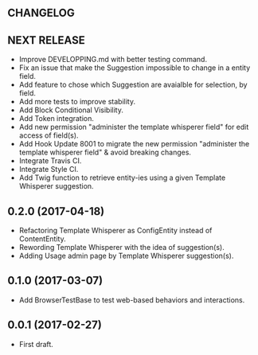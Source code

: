 CHANGELOG
---------

## NEXT RELEASE
 - Improve DEVELOPPING.md with better testing command.
 - Fix an issue that make the Suggestion impossible to change in a entity field.
 - Add feature to chose which Suggestion are avaialble for selection, by field.
 - Add more tests to improve stability.
 - Add Block Conditional Visibility.
 - Add Token integration.
 - Add new permission "administer the template whisperer field" for edit access of field(s).
 - Add Hook Update 8001 to migrate the new permission "administer the template whisperer field" & avoid breaking changes.
 - Integrate Travis CI.
 - Integrate Style CI.
 - Add Twig function to retrieve entity-ies using a given Template Whisperer suggestion.

## 0.2.0 (2017-04-18)
 - Refactoring Template Whisperer as ConfigEntity instead of ContentEntity.
 - Rewording Template Whisperer with the idea of suggestion(s).
 - Adding Usage admin page by Template Whisperer suggestion(s).

## 0.1.0 (2017-03-07)
 - Add BrowserTestBase to test web-based behaviors and interactions.

## 0.0.1 (2017-02-27)
 - First draft.
